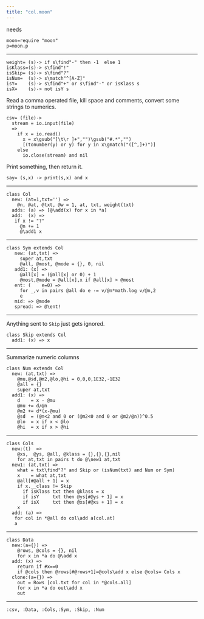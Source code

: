 ```yaml
---
title: "col.moon"
---
```



needs

```moonscript
moon=require "moon"
p=moon.p
```

-----------------------------------------

```moonscript
weight= (s)-> if s\find"-" then -1  else 1
isKlass=(s)-> s\find"!"
isSkip= (s)-> s\find"?"
isNum=  (s)-> s\match"^[A-Z]"
isY=    (s)-> s\find"+" or s\find"-" or isKlass s 
isX=    (s)-> not isY s
```

Read a comma operated file, kill space and comments,
convert some strings to numerics. 

```moonscript
csv= (file)->
  stream = io.input(file)
  =>
    if x = io.read()
      x = x\gsub("[\t\r ]+","")\gsub("#.*","")
      [(tonumber(y) or y) for y in x\gmatch("([^,]+)")]
    else
      io.close(stream) and nil
```

Print something, then return it.

```moonscript
say= (s,x) -> print(s,x) and x
```

----------------------------

```moonscript
class Col
  new: (at=1,txt='') => 
    @n, @at, @txt, @w = 1, at, txt, weight(txt)
  adds: (a) => [@\add(x) for x in *a]
  add:  (x) =>
   if x != "?" 
     @n += 1
     @\add1 x
```

---------------------------

```moonscript
class Sym extends Col
   new: (at,txt) =>
     super at,txt
     @all, @most, @mode = {}, 0, nil
   add1: (x) =>
     @all[x] = (@all[x] or 0) + 1
     @most,@mode = @all[x],x if @all[x] > @most
   ent: (    e=0) =>
     for _,v in pairs @all do e -= v/@n*math.log v/@n,2
     e
   mid: => @mode
   spread: => @\ent!
```

---------------------------
Anything sent to `Skip` just gets ignored.

```moonscript
class Skip extends Col
  add1: (x) => x
```

---------------------------
Summarize numeric columns

```moonscript
class Num extends Col
  new: (at,txt) =>
    @mu,@sd,@m2,@lo,@hi = 0,0,0,1E32,-1E32
    @all = {}
    super at,txt
  add1: (x) =>
    d    = x - @mu
    @mu += d/@n
    @m2 += d*(x-@mu)
    @sd  = (@n<2 and 0 or (@m2<0 and 0 or @m2/@n))^0.5
    @lo  = x if x < @lo
    @hi  = x if x > @hi
```

----------------------------

```moonscript
class Cols
  new:(t)  =>
    @xs,  @ys, @all, @klass = {},{},{},nil
    for at,txt in pairs t do @\new1 at,txt
  new1: (at,txt) =>
    what = txt\find"?" and Skip or (isNum(txt) and Num or Sym)
    x    = what at,txt
    @all[#@all + 1] = x
    if x.__class != Skip
      if isKlass txt then @klass = x
      if isY     txt then @ys[#@ys + 1] = x
      if isX     txt then @xs[#@xs + 1] = x
    x
  add: (a) => 
   for col in *@all do col\add a[col.at]
   a
```

----------------------------

```moonscript
class Data
  new:(a={}) =>
    @rows, @cols = {}, nil
    for x in *a do @\add x
  add: (x) => 
    return if #x==0
    if @cols then @rows[#@rows+1]=@cols\add x else @cols= Cols x
  clone:(a={}) =>
    out = Rows [col.txt for col in *@cols.all] 
    for x in *a do out\add x
    out
```

----------------------------------

```moonscript
:csv, :Data, :Cols,:Sym, :Skip, :Num
```
